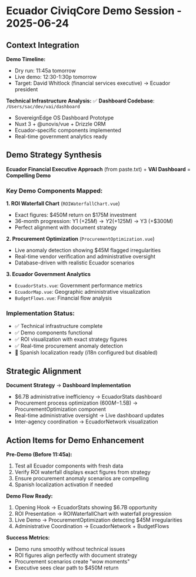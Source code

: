 # Ecuador CiviqCore Demo Session - 2025-06-24

## Context Integration

**Demo Timeline:**
- Dry run: 11:45a tomorrow
- Live demo: 12:30-1:30p tomorrow  
- Target: David Whitlock (financial services executive) → Ecuador president

**Technical Infrastructure Analysis:**
✅ **Dashboard Codebase**: `/Users/sac/dev/vai/dashboard`
- SovereignEdge OS Dashboard Prototype
- Nuxt 3 + @unovis/vue + Drizzle ORM
- Ecuador-specific components implemented
- Real-time government analytics ready

## Demo Strategy Synthesis

**Ecuador Financial Executive Approach** (from paste.txt) + **VAI Dashboard** = **Compelling Demo**

### Key Demo Components Mapped:

**1. ROI Waterfall Chart** (`ROIWaterfallChart.vue`)
- Exact figures: $450M return on $175M investment
- 36-month progression: Y1 (+$25M) → Y2 (+$125M) → Y3 (+$300M)
- Perfect alignment with document strategy

**2. Procurement Optimization** (`ProcurementOptimization.vue`)
- Live anomaly detection showing $45M flagged irregularities
- Real-time vendor verification and administrative oversight
- Database-driven with realistic Ecuador scenarios

**3. Ecuador Government Analytics**
- `EcuadorStats.vue`: Government performance metrics
- `EcuadorMap.vue`: Geographic administrative visualization
- `BudgetFlows.vue`: Financial flow analysis

### Implementation Status:
- ✅ Technical infrastructure complete
- ✅ Demo components functional  
- ✅ ROI visualization with exact strategy figures
- ✅ Real-time procurement anomaly detection
- 🔄 Spanish localization ready (i18n configured but disabled)

## Strategic Alignment

**Document Strategy** → **Dashboard Implementation**
- $6.7B administrative inefficiency → EcuadorStats dashboard
- Procurement process optimization ($600M-$1.5B) → ProcurementOptimization component
- Real-time administrative oversight → Live dashboard updates
- Inter-agency coordination → EcuadorNetwork visualization

## Action Items for Demo Enhancement

**Pre-Demo (Before 11:45a):**
1. Test all Ecuador components with fresh data
2. Verify ROI waterfall displays exact figures from strategy
3. Ensure procurement anomaly scenarios are compelling
4. Spanish localization activation if needed

**Demo Flow Ready:**
1. Opening Hook → EcuadorStats showing $6.7B opportunity
2. ROI Presentation → ROIWaterfallChart with waterfall progression  
3. Live Demo → ProcurementOptimization detecting $45M irregularities
4. Administrative Coordination → EcuadorNetwork + BudgetFlows

**Success Metrics:**
- Demo runs smoothly without technical issues
- ROI figures align perfectly with document strategy
- Procurement scenarios create "wow moments"
- Executive sees clear path to $450M return